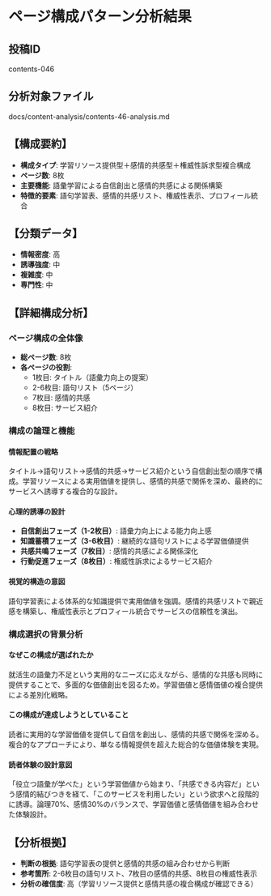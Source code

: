 # ページ構成パターン分析結果

## 投稿ID
contents-046

## 分析対象ファイル
docs/content-analysis/contents-46-analysis.md

## 【構成要約】
- **構成タイプ**: 学習リソース提供型＋感情的共感型＋権威性訴求型複合構成
- **ページ数**: 8枚
- **主要機能**: 語彙学習による自信創出と感情的共感による関係構築
- **特徴的要素**: 語句学習表、感情的共感リスト、権威性表示、プロフィール統合

## 【分類データ】
- **情報密度**: 高
- **誘導強度**: 中
- **複雑度**: 中
- **専門性**: 中

## 【詳細構成分析】

### ページ構成の全体像
- **総ページ数**: 8枚
- **各ページの役割**:
  - 1枚目: タイトル（語彙力向上の提案）
  - 2-6枚目: 語句リスト（5ページ）
  - 7枚目: 感情的共感
  - 8枚目: サービス紹介

### 構成の論理と機能

#### 情報配置の戦略
タイトル→語句リスト→感情的共感→サービス紹介という自信創出型の順序で構成。学習リソースによる実用価値を提供し、感情的共感で関係を深め、最終的にサービスへ誘導する複合的な設計。

#### 心理的誘導の設計
- **自信創出フェーズ（1-2枚目）**: 語彙力向上による能力向上感
- **知識蓄積フェーズ（3-6枚目）**: 継続的な語句リストによる学習価値提供
- **共感共鳴フェーズ（7枚目）**: 感情的共感による関係深化
- **行動促進フェーズ（8枚目）**: 権威性訴求によるサービス紹介

#### 視覚的構造の意図
語句学習表による体系的な知識提供で実用価値を強調。感情的共感リストで親近感を構築し、権威性表示とプロフィール統合でサービスの信頼性を演出。

### 構成選択の背景分析

#### なぜこの構成が選ばれたか
就活生の語彙力不足という実用的なニーズに応えながら、感情的な共感も同時に提供することで、多面的な価値創出を図るため。学習価値と感情価値の複合提供による差別化戦略。

#### この構成が達成しようとしていること
読者に実用的な学習価値を提供して自信を創出し、感情的共感で関係を深める。複合的なアプローチにより、単なる情報提供を超えた総合的な価値体験を実現。

#### 読者体験の設計意図
「役立つ語彙が学べた」という学習価値から始まり、「共感できる内容だ」という感情的結びつきを経て、「このサービスを利用したい」という欲求へと段階的に誘導。論理70%、感情30%のバランスで、学習価値と感情価値を組み合わせた体験設計。

## 【分析根拠】
- **判断の根拠**: 語句学習表の提供と感情的共感の組み合わせから判断
- **参考箇所**: 2-6枚目の語句リスト、7枚目の感情的共感、8枚目の権威性表示
- **分析の確信度**: 高（学習リソース提供と感情共感の複合構成が確認できる）